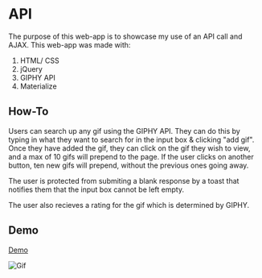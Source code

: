 # API
The purpose of this web-app is to showcase my use of an API call and AJAX. This web-app was made with:
1. HTML/ CSS
1. jQuery
1. GIPHY API
1. Materialize

## How-To
Users can search up any gif using the GIPHY API. They can do this by typing in what they want to search for in the input box & clicking "add gif". Once they have added the gif, they can click on the gif they wish to view, and a max of 10 gifs will prepend to the page. If the user clicks on another button, ten new gifs will prepend, without the previous ones going away.

The user is protected from submiting a blank response by a toast that notifies them that the input box cannot be left empty.

The user also recieves a rating for the gif which is determined by GIPHY.

## Demo
[Demo](https://cristalgomez.github.io/API/)

![Gif](https://media.giphy.com/media/QakTd5gqPdg3UOjgF4/giphy.gif)
